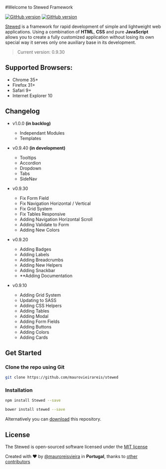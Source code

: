 #Welcome to Stewed Framework 

[![GitHub version](https://dl.dropboxusercontent.com/u/83653088/version.svg)](https://github.com/maurovieirareis/stewed)
[![GitHub version](https://dl.dropboxusercontent.com/u/83653088/npm.svg)](https://github.com/maurovieirareis/stewed)

[Stewed](http://maurovieirareis.github.io/stewed) is a framework for rapid development of simple and lightweight web applications.
Using a combination of **HTML**, **CSS** and pure **JavaScript** allows you to create a fully customized application without losing its own special way it serves only one auxiliary base in its development.

> Current version: 0.9.30

## Supported Browsers:
- Chrome 35+
- Firefox 31+
- Safari 9+
- Internet Explorer 10

## Changelog
- v1.0.0 **(in backlog)**
	- Independant Modules
	- Templates

- v0.9.40 **(in development)**
	- Tooltips
	- Accordion
	- Dropdown
	- Tabs
	- SideNav

- v0.9.30
	- Fix Form Field 
	- Fix Navigation Horizontal / Vertical
	- Fix Grid System
	- Fix Tables Responsive
	- Adding Navigation Horizontal Scroll
	- Adding Validate to Form
	- Adding New Colors

- v0.9.20
	- Adding Badges
	- Adding Labels
	- Adding Breadcrumbs
	- Adding New Helpers
	- Adding Snackbar
	- **Adding Documentation

- v0.9.10 
	- Adding Grid System
	- Updating to SASS
	- Adding CSS Helpers
	- Adding Tables 
	- Adding Modal
	- Adding Form Fields
	- Adding Buttons
	- Adding Colors
	- Adding Cards

## Get Started

### Clone the repo using Git

```bash
git clone https://github.com/maurovieirareis/stewed
```

### Installation

```bash
npm install Stewed --save
```

```bash
bower install stewed --save
```

Alternatively you can [download](https://codeload.github.com/maurovieirareis/stewed/zip/master)
this repository.

## License

The Stewed is open-sourced software licensed under the [MIT license](http://opensource.org/licenses/MIT)

Created with ♥️ by [@mauroreisvieira](https://twitter.com/mauroreisvieira) in **Portugal**,
thanks to [other contributors](https://github.com/maurovieirareis/stewed/graphs/contributors)

